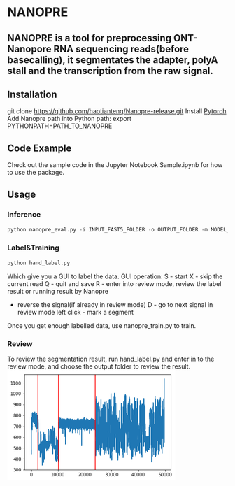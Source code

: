 # NANOPRE
## NANOPRE is a tool for preprocessing ONT-Nanopore RNA sequencing reads(before basecalling), it segmentates the adapter, polyA stall and the transcription from the raw signal.

## Installation
git clone https://github.com/haotianteng/Nanopre-release.git
Install [Pytorch](https://pytorch.org/)
Add Nanopre path into Python path: export PYTHONPATH=PATH_TO_NANOPRE

## Code Example
Check out the sample code in the Jupyter Notebook Sample.ipynb for how to use the package.

## Usage
### Inference
```python
python nanopre_eval.py -i INPUT_FAST5_FOLDER -o OUTPUT_FOLDER -m MODEL_FOLDER
```

### Label&Training
```python
python hand_label.py
```
Which give you a GUI to label the data.
GUI operation:
S - start
X - skip the current read
Q - quit and save
R - enter into review mode, review the label result or running result by Nanopre
  - reverse the signal(if already in review mode)
D - go to next signal in review mode
left click - mark a segment

Once you get enough labelled data, use nanopre_train.py to train.

### Review
To review the segmentation result, run hand_label.py and enter in to the review mode, and choose the output folder to review the result.
![A sample segmentation](./sample_data/sample.png)
